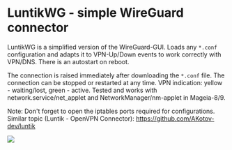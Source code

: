 # LuntikWG - simple WireGuard connector
LuntikWG is a simplified version of the WireGuard-GUI. Loads any `*.conf` configuration and adapts it to VPN-Up/Down events to work correctly with VPN/DNS. There is an autostart on reboot.

The connection is raised immediately after downloading the `*.conf` file. The connection can be stopped or restarted at any time. VPN indication: yellow - waiting/lost, green - active. Tested and works with network.service/net_applet and NetworkManager/nm-applet in Mageia-8/9.

Note: Don't forget to open the iptables ports required for configurations.  
Similar topic (Luntik - OpenVPN Connector): https://github.com/AKotov-dev/luntik 

![](https://github.com/AKotov-dev/luntik_wg/blob/main/ScreenShot.png)

